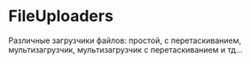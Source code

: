 # FileUploaders
Различные загрузчики файлов: простой, с перетаскиванием, мультизагрузчик, мультизагрузчик с перетаскиванием и тд...

